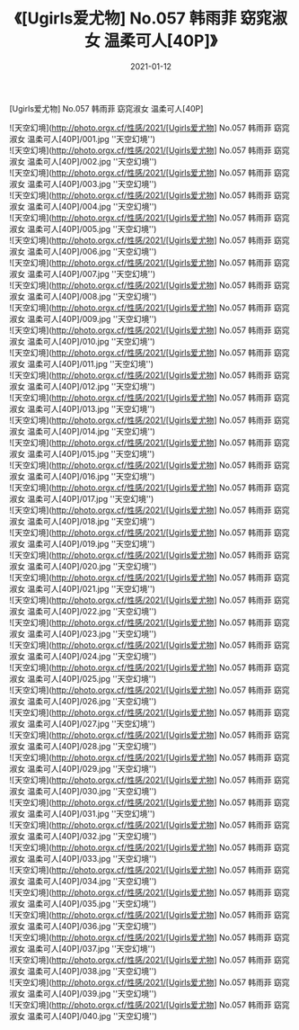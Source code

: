 ﻿---
layout: post
title:  《[Ugirls爱尤物] No.057 韩雨菲 窈窕淑女 温柔可人[40P]》
date:   2021-01-12
image: http://photo.orgx.cf/性感/2021/[Ugirls爱尤物] No.057 韩雨菲 窈窕淑女 温柔可人[40P]/000.jpg
categories: [美女, 性感, 泳衣]
---

[Ugirls爱尤物] No.057 韩雨菲 窈窕淑女 温柔可人[40P]



![天空幻境](http://photo.orgx.cf/性感/2021/[Ugirls爱尤物] No.057 韩雨菲 窈窕淑女 温柔可人[40P]/001.jpg ''天空幻境'') <br>
![天空幻境](http://photo.orgx.cf/性感/2021/[Ugirls爱尤物] No.057 韩雨菲 窈窕淑女 温柔可人[40P]/002.jpg ''天空幻境'') <br>
![天空幻境](http://photo.orgx.cf/性感/2021/[Ugirls爱尤物] No.057 韩雨菲 窈窕淑女 温柔可人[40P]/003.jpg ''天空幻境'') <br>
![天空幻境](http://photo.orgx.cf/性感/2021/[Ugirls爱尤物] No.057 韩雨菲 窈窕淑女 温柔可人[40P]/004.jpg ''天空幻境'') <br>
![天空幻境](http://photo.orgx.cf/性感/2021/[Ugirls爱尤物] No.057 韩雨菲 窈窕淑女 温柔可人[40P]/005.jpg ''天空幻境'') <br>
![天空幻境](http://photo.orgx.cf/性感/2021/[Ugirls爱尤物] No.057 韩雨菲 窈窕淑女 温柔可人[40P]/006.jpg ''天空幻境'') <br>
![天空幻境](http://photo.orgx.cf/性感/2021/[Ugirls爱尤物] No.057 韩雨菲 窈窕淑女 温柔可人[40P]/007.jpg ''天空幻境'') <br>
![天空幻境](http://photo.orgx.cf/性感/2021/[Ugirls爱尤物] No.057 韩雨菲 窈窕淑女 温柔可人[40P]/008.jpg ''天空幻境'') <br>
![天空幻境](http://photo.orgx.cf/性感/2021/[Ugirls爱尤物] No.057 韩雨菲 窈窕淑女 温柔可人[40P]/009.jpg ''天空幻境'') <br>
![天空幻境](http://photo.orgx.cf/性感/2021/[Ugirls爱尤物] No.057 韩雨菲 窈窕淑女 温柔可人[40P]/010.jpg ''天空幻境'') <br>
![天空幻境](http://photo.orgx.cf/性感/2021/[Ugirls爱尤物] No.057 韩雨菲 窈窕淑女 温柔可人[40P]/011.jpg ''天空幻境'') <br>
![天空幻境](http://photo.orgx.cf/性感/2021/[Ugirls爱尤物] No.057 韩雨菲 窈窕淑女 温柔可人[40P]/012.jpg ''天空幻境'') <br>
![天空幻境](http://photo.orgx.cf/性感/2021/[Ugirls爱尤物] No.057 韩雨菲 窈窕淑女 温柔可人[40P]/013.jpg ''天空幻境'') <br>
![天空幻境](http://photo.orgx.cf/性感/2021/[Ugirls爱尤物] No.057 韩雨菲 窈窕淑女 温柔可人[40P]/014.jpg ''天空幻境'') <br>
![天空幻境](http://photo.orgx.cf/性感/2021/[Ugirls爱尤物] No.057 韩雨菲 窈窕淑女 温柔可人[40P]/015.jpg ''天空幻境'') <br>
![天空幻境](http://photo.orgx.cf/性感/2021/[Ugirls爱尤物] No.057 韩雨菲 窈窕淑女 温柔可人[40P]/016.jpg ''天空幻境'') <br>
![天空幻境](http://photo.orgx.cf/性感/2021/[Ugirls爱尤物] No.057 韩雨菲 窈窕淑女 温柔可人[40P]/017.jpg ''天空幻境'') <br>
![天空幻境](http://photo.orgx.cf/性感/2021/[Ugirls爱尤物] No.057 韩雨菲 窈窕淑女 温柔可人[40P]/018.jpg ''天空幻境'') <br>
![天空幻境](http://photo.orgx.cf/性感/2021/[Ugirls爱尤物] No.057 韩雨菲 窈窕淑女 温柔可人[40P]/019.jpg ''天空幻境'') <br>
![天空幻境](http://photo.orgx.cf/性感/2021/[Ugirls爱尤物] No.057 韩雨菲 窈窕淑女 温柔可人[40P]/020.jpg ''天空幻境'') <br>
![天空幻境](http://photo.orgx.cf/性感/2021/[Ugirls爱尤物] No.057 韩雨菲 窈窕淑女 温柔可人[40P]/021.jpg ''天空幻境'') <br>
![天空幻境](http://photo.orgx.cf/性感/2021/[Ugirls爱尤物] No.057 韩雨菲 窈窕淑女 温柔可人[40P]/022.jpg ''天空幻境'') <br>
![天空幻境](http://photo.orgx.cf/性感/2021/[Ugirls爱尤物] No.057 韩雨菲 窈窕淑女 温柔可人[40P]/023.jpg ''天空幻境'') <br>
![天空幻境](http://photo.orgx.cf/性感/2021/[Ugirls爱尤物] No.057 韩雨菲 窈窕淑女 温柔可人[40P]/024.jpg ''天空幻境'') <br>
![天空幻境](http://photo.orgx.cf/性感/2021/[Ugirls爱尤物] No.057 韩雨菲 窈窕淑女 温柔可人[40P]/025.jpg ''天空幻境'') <br>
![天空幻境](http://photo.orgx.cf/性感/2021/[Ugirls爱尤物] No.057 韩雨菲 窈窕淑女 温柔可人[40P]/026.jpg ''天空幻境'') <br>
![天空幻境](http://photo.orgx.cf/性感/2021/[Ugirls爱尤物] No.057 韩雨菲 窈窕淑女 温柔可人[40P]/027.jpg ''天空幻境'') <br>
![天空幻境](http://photo.orgx.cf/性感/2021/[Ugirls爱尤物] No.057 韩雨菲 窈窕淑女 温柔可人[40P]/028.jpg ''天空幻境'') <br>
![天空幻境](http://photo.orgx.cf/性感/2021/[Ugirls爱尤物] No.057 韩雨菲 窈窕淑女 温柔可人[40P]/029.jpg ''天空幻境'') <br>
![天空幻境](http://photo.orgx.cf/性感/2021/[Ugirls爱尤物] No.057 韩雨菲 窈窕淑女 温柔可人[40P]/030.jpg ''天空幻境'') <br>
![天空幻境](http://photo.orgx.cf/性感/2021/[Ugirls爱尤物] No.057 韩雨菲 窈窕淑女 温柔可人[40P]/031.jpg ''天空幻境'') <br>
![天空幻境](http://photo.orgx.cf/性感/2021/[Ugirls爱尤物] No.057 韩雨菲 窈窕淑女 温柔可人[40P]/032.jpg ''天空幻境'') <br>
![天空幻境](http://photo.orgx.cf/性感/2021/[Ugirls爱尤物] No.057 韩雨菲 窈窕淑女 温柔可人[40P]/033.jpg ''天空幻境'') <br>
![天空幻境](http://photo.orgx.cf/性感/2021/[Ugirls爱尤物] No.057 韩雨菲 窈窕淑女 温柔可人[40P]/034.jpg ''天空幻境'') <br>
![天空幻境](http://photo.orgx.cf/性感/2021/[Ugirls爱尤物] No.057 韩雨菲 窈窕淑女 温柔可人[40P]/035.jpg ''天空幻境'') <br>
![天空幻境](http://photo.orgx.cf/性感/2021/[Ugirls爱尤物] No.057 韩雨菲 窈窕淑女 温柔可人[40P]/036.jpg ''天空幻境'') <br>
![天空幻境](http://photo.orgx.cf/性感/2021/[Ugirls爱尤物] No.057 韩雨菲 窈窕淑女 温柔可人[40P]/037.jpg ''天空幻境'') <br>
![天空幻境](http://photo.orgx.cf/性感/2021/[Ugirls爱尤物] No.057 韩雨菲 窈窕淑女 温柔可人[40P]/038.jpg ''天空幻境'') <br>
![天空幻境](http://photo.orgx.cf/性感/2021/[Ugirls爱尤物] No.057 韩雨菲 窈窕淑女 温柔可人[40P]/039.jpg ''天空幻境'') <br>
![天空幻境](http://photo.orgx.cf/性感/2021/[Ugirls爱尤物] No.057 韩雨菲 窈窕淑女 温柔可人[40P]/040.jpg ''天空幻境'') <br>